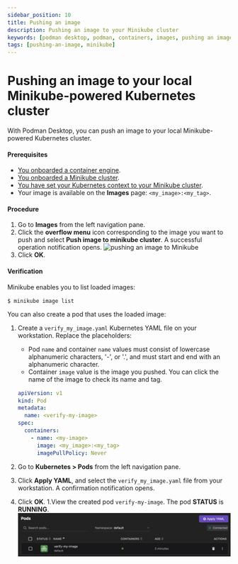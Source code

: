 ```yaml
---
sidebar_position: 10
title: Pushing an image
description: Pushing an image to your Minikube cluster
keywords: [podman desktop, podman, containers, images, pushing an image, kubernetes]
tags: [pushing-an-image, minikube]
---
```


# Pushing an image to your local Minikube-powered Kubernetes cluster

With Podman Desktop, you can push an image to your local Minikube-powered Kubernetes cluster.

#### Prerequisites

- [You onboarded a container engine](/docs/containers).
- [You onboarded a Minikube cluster](/docs/minikube).
- [You have set your Kubernetes context to your Minikube cluster](/docs/minikube/working-with-your-local-minikube-cluster).
- Your image is available on the **Images** page: `<my_image>:<my_tag>`.

#### Procedure

1. Go to **Images** from the left navigation pane.
1. Click the **overflow menu** icon corresponding to the image you want to push and select **Push image to minikube cluster**. A successful operation notification opens.
   ![pushing an image to Minikube](img/push-image-to-minikube.png)
1. Click **OK**.

#### Verification

Minikube enables you to list loaded images:

```command
$ minikube image list
```

You can also create a pod that uses the loaded image:

1. Create a `verify_my_image.yaml` Kubernetes YAML file on your workstation.
   Replace the placeholders:
   - Pod `name` and container `name` values must consist of lowercase alphanumeric characters, '-', or '.', and must start and end with an alphanumeric character.
   - Container `image` value is the image you pushed. You can click the name of the image to check its name and tag.

   ```yaml
   apiVersion: v1
   kind: Pod
   metadata:
     name: <verify-my-image>
   spec:
     containers:
       - name: <my-image>
         image: <my_image>:<my_tag>
         imagePullPolicy: Never
   ```

1. Go to **Kubernetes > Pods** from the left navigation pane.
1. Click **Apply YAML**, and select the `verify_my_image.yaml` file from your workstation. A confirmation notification opens.
1. Click **OK**.
   1.View the created pod `verify-my-image`. The pod **STATUS** is **RUNNING**.
   ![verify-my-image pod running](img/verify-my-image-pod-running.png)
